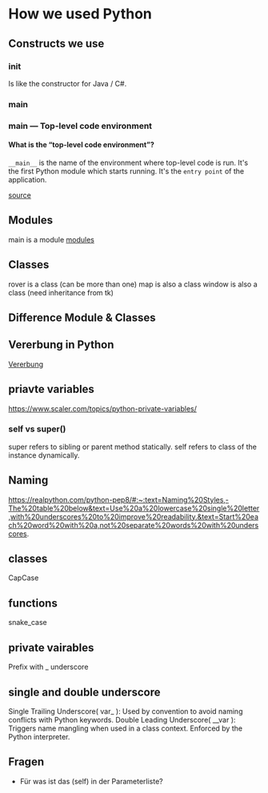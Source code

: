 # How we used Python

## Constructs we use

### __init__

Is like the constructor for Java / C#.

### __main__

### __main__ — Top-level code environment

#### What is the “top-level code environment”?

`__main__` is the name of the environment where top-level code is run. It's the first Python module which starts running.
It's the `entry point` of the application.

[source]

## Modules

main is a module
[modules]

## Classes

rover is a class (can be more than one)
map is also a class
window is also a class (need inheritance from tk)

## Difference Module & Classes

## Vererbung in Python

[Vererbung]

## priavte variables

<https://www.scaler.com/topics/python-private-variables/>

### self vs super()

super refers to sibling or parent method statically. self refers to class of the instance dynamically.

## Naming
<https://realpython.com/python-pep8/#:~:text=Naming%20Styles,-The%20table%20below&text=Use%20a%20lowercase%20single%20letter,with%20underscores%20to%20improve%20readability.&text=Start%20each%20word%20with%20a,not%20separate%20words%20with%20underscores>.

## classes

CapCase

## functions

snake_case

## private vairables

Prefix with _ underscore

## single and double underscore

Single Trailing Underscore( var_ ): Used by convention to avoid naming conflicts with Python keywords. Double Leading Underscore( __var ): Triggers name mangling when used in a class context. Enforced by the Python interpreter.

## Fragen

* Für was ist das (self) in der Parameterliste?

[Vererbung]: https://www.python-lernen.de/vererbung-python.htm
[modules]: https://docs.python.org/3/tutorial/modules.html#tut-modules
[source]: https://docs.python.org/3/library/__main__.html
